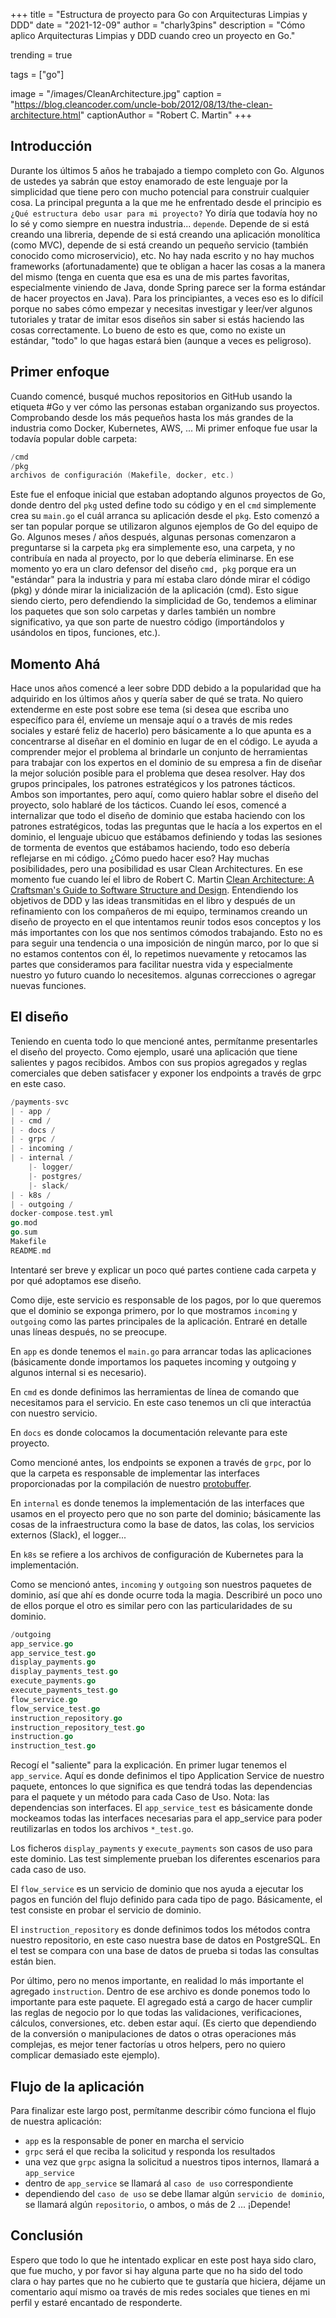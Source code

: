+++
title = "Estructura de proyecto para Go con Arquitecturas Limpias y DDD"
date = "2021-12-09"
author = "charly3pins"
description = "Cómo aplico Arquitecturas Limpias y DDD cuando creo un proyecto en Go."

trending = true

tags = ["go"]

image = "/images/CleanArchitecture.jpg"
caption = "https://blog.cleancoder.com/uncle-bob/2012/08/13/the-clean-architecture.html"
captionAuthor = "Robert C. Martin"
+++
## Introducción
Durante los últimos 5 años he trabajado a tiempo completo con Go. Algunos de ustedes ya sabrán que estoy enamorado de este lenguaje por la simplicidad que tiene pero con mucho potencial para construir cualquier cosa. La principal pregunta a la que me he enfrentado desde el principio es `¿Qué estructura debo usar para mi proyecto?` Yo diría que todavía hoy no lo sé y como siempre en nuestra industria... `depende`. Depende de si está creando una libreria, depende de si está creando una aplicación monolítica (como MVC), depende de si está creando un pequeño servicio (también conocido como microservicio), etc. No hay nada escrito y no hay muchos frameworks (afortunadamente) que te obligan a hacer las cosas a la manera del mismo (tenga en cuenta que esa es una de mis partes favoritas, especialmente viniendo de Java, donde Spring parece ser la forma estándar de hacer proyectos en Java). Para los principiantes, a veces eso es lo difícil porque no sabes cómo empezar y necesitas investigar y leer/ver algunos tutoriales y tratar de imitar esos diseños sin saber si estás haciendo las cosas correctamente. Lo bueno de esto es que, como no existe un estándar, "todo" lo que hagas estará bien (aunque a veces es peligroso).

## Primer enfoque
Cuando comencé, busqué muchos repositorios en GitHub usando la etiqueta #Go y ver cómo las personas estaban organizando sus proyectos. Comprobando desde los más pequeños hasta los más grandes de la industria como Docker, Kubernetes, AWS, ... Mi primer enfoque fue usar la todavía popular doble carpeta:
```go
/cmd
/pkg
archivos de configuración (Makefile, docker, etc.)
```
Este fue el enfoque inicial que estaban adoptando algunos proyectos de Go, donde dentro del `pkg` usted define todo su código y en el `cmd` simplemente crea su `main.go` el cuál arranca su aplicación desde el `pkg`. Esto comenzó a ser tan popular porque se utilizaron algunos ejemplos de Go del equipo de Go. Algunos meses / años después, algunas personas comenzaron a preguntarse si la carpeta `pkg` era simplemente eso, una carpeta, y no contribuía en nada al proyecto, por lo que debería eliminarse. En ese momento yo era un claro defensor del diseño `cmd, pkg` porque era un "estándar" para la industria y para mí estaba claro dónde mirar el código (pkg) y dónde mirar la inicialización de la aplicación (cmd). Esto sigue siendo cierto, pero defendiendo la simplicidad de Go, tendemos a eliminar los paquetes que son solo carpetas y darles también un nombre significativo, ya que son parte de nuestro código (importándolos y usándolos en tipos, funciones, etc.).

## Momento Ahá
Hace unos años comencé a leer sobre DDD debido a la popularidad que ha adquirido en los últimos años y quería saber de qué se trata. No quiero extenderme en este post sobre ese tema (si desea que escriba uno específico para él, envíeme un mensaje aquí o a través de mis redes sociales y estaré feliz de hacerlo) pero básicamente a lo que apunta es a concentrarse al diseñar en el dominio en lugar de en el código. Le ayuda a comprender mejor el problema al brindarle un conjunto de herramientas para trabajar con los expertos en el dominio de su empresa a fin de diseñar la mejor solución posible para el problema que desea resolver. Hay dos grupos principales, los patrones estratégicos y los patrones tácticos. Ambos son importantes, pero aquí, como quiero hablar sobre el diseño del proyecto, solo hablaré de los tácticos. Cuando leí esos, comencé a internalizar que todo el diseño de dominio que estaba haciendo con los patrones estratégicos, todas las preguntas que le hacía a los expertos en el dominio, el lenguaje ubicuo que estábamos definiendo y todas las sesiones de tormenta de eventos que estábamos haciendo, todo eso debería reflejarse en mi código. ¿Cómo puedo hacer eso? Hay muchas posibilidades, pero una posibilidad es usar Clean Architectures.
En ese momento fue cuando leí el libro de Robert C. Martin [Clean Architecture: A Craftsman's Guide to Software Structure and Design](https://amzn.to/49QTnYt). Entendiendo los objetivos de DDD y las ideas transmitidas en el libro y después de un refinamiento con los compañeros de mi equipo, terminamos creando un diseño de proyecto en el que intentamos reunir todos esos conceptos y los más importantes con los que nos sentimos cómodos trabajando. Esto no es para seguir una tendencia o una imposición de ningún marco, por lo que si no estamos contentos con él, lo repetimos nuevamente y retocamos las partes que consideramos para facilitar nuestra vida y especialmente nuestro yo futuro cuando lo necesitemos. algunas correcciones o agregar nuevas funciones.

## El diseño
Teniendo en cuenta todo lo que mencioné antes, permítanme presentarles el diseño del proyecto. Como ejemplo, usaré una aplicación que tiene salientes y pagos recibidos. Ambos con sus propios agregados y reglas comerciales que deben satisfacer y exponer los endpoints a través de grpc en este caso.
```go
/payments-svc
| - app /
| - cmd /
| - docs /
| - grpc /
| - incoming /
| - internal /
	|- logger/
	|- postgres/
	|- slack/
| - k8s /
| - outgoing /
docker-compose.test.yml
go.mod
go.sum
Makefile
README.md
```
Intentaré ser breve y explicar un poco qué partes contiene cada carpeta y por qué adoptamos ese diseño.

Como dije, este servicio es responsable de los pagos, por lo que queremos que el dominio se exponga primero, por lo que mostramos `incoming` y `outgoing` como las partes principales de la aplicación. Entraré en detalle unas líneas después, no se preocupe.

En `app` es donde tenemos el `main.go` para arrancar todas las aplicaciones (básicamente donde importamos los paquetes incoming y outgoing y algunos internal si es necesario).

En `cmd` es donde definimos las herramientas de línea de comando que necesitamos para el servicio. En este caso tenemos un cli que interactúa con nuestro servicio.

En `docs` es donde colocamos la documentación relevante para este proyecto.

Como mencioné antes, los endpoints se exponen a través de `grpc`, por lo que la carpeta es responsable de implementar las interfaces proporcionadas por la compilación de nuestro [protobuffer](https://developers.google.com/protocol-buffers).

En `internal` es donde tenemos la implementación de las interfaces que usamos en el proyecto pero que no son parte del dominio; básicamente las cosas de la infraestructura como la base de datos, las colas, los servicios externos (Slack), el logger...

En `k8s` se refiere a los archivos de configuración de Kubernetes para la implementación.

Como se mencionó antes, `incoming` y `outgoing` son nuestros paquetes de dominio, así que ahí es donde ocurre toda la magia. Describiré un poco uno de ellos porque el otro es similar pero con las particularidades de su dominio.

```go
/outgoing
app_service.go
app_service_test.go
display_payments.go
display_payments_test.go
execute_payments.go
execute_payments_test.go
flow_service.go
flow_service_test.go
instruction_repository.go
instruction_repository_test.go
instruction.go
instruction_test.go
```

Recogí el "saliente" para la explicación. En primer lugar tenemos el `app_service`. Aquí es donde definimos el tipo Application Service de nuestro paquete, entonces lo que significa es que tendrá todas las dependencias para el paquete y un método para cada Caso de Uso. Nota: las dependencias son interfaces. El `app_service_test` es básicamente donde mockeamos todas las interfaces necesarias para el app_service para poder reutilizarlas en todos los archivos `*_test.go`.

Los ficheros `display_payments` y `execute_payments` son casos de uso para este dominio. Las test simplemente prueban los diferentes escenarios para cada caso de uso.

El `flow_service` es un servicio de dominio que nos ayuda a ejecutar los pagos en función del flujo definido para cada tipo de pago. Básicamente, el test consiste en probar el servicio de dominio.

El `instruction_repository` es donde definimos todos los métodos contra nuestro repositorio, en este caso nuestra base de datos en PostgreSQL. En el test se compara con una base de datos de prueba si todas las consultas están bien.

Por último, pero no menos importante, en realidad lo más importante el agregado `instruction`. Dentro de ese archivo es donde ponemos todo lo importante para este paquete. El agregado está a cargo de hacer cumplir las reglas de negocio por lo que todas las validaciones, verificaciones, cálculos, conversiones, etc. deben estar aquí. (Es cierto que dependiendo de la conversión o manipulaciones de datos o otras operaciones más complejas, es mejor tener factorías u otros helpers, pero no quiero complicar demasiado este ejemplo).

## Flujo de la aplicación

Para finalizar este largo post, permítanme describir cómo funciona el flujo de nuestra aplicación:
- `app` es la responsable de poner en marcha el servicio
- `grpc` será el que reciba la solicitud y responda los resultados
- una vez que `grpc` asigna la solicitud a nuestros tipos internos, llamará a `app_service`
- dentro de `app_service` se llamará al `caso de uso` correspondiente
- dependiendo del `caso de uso` se debe llamar algún `servicio de dominio`, se llamará algún `repositorio`, o ambos, o más de 2 ... ¡Depende!


## Conclusión

Espero que todo lo que he intentado explicar en este post haya sido claro, que fue mucho, y por favor si hay alguna parte que no ha sido del todo clara o hay partes que no he cubierto que te gustaría que hiciera, déjame un comentario aquí mismo oa través de mis redes sociales que tienes en mi perfil y estaré encantado de responderte.
